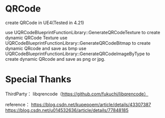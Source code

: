 # QRCode
create QRCode in UE4(Tested in 4.21)

use UQRCodeBlueprintFunctionLibrary::GenerateQRCodeTexture to create dynamic QRCode Texture
use UQRCodeBlueprintFunctionLibrary::GenerateQRCodeBitmap to create dynamic QRcode and save as bmp
use UQRCodeBlueprintFunctionLibrary::GenerateQRCodeImageByType to create dynamic QRcode and save as png or jpg.


# Special Thanks
ThirdParty：
libqrencode（https://github.com/fukuchi/libqrencode）

reference：
https://blog.csdn.net/kupepoem/article/details/43307387
https://blog.csdn.net/u014532636/article/details/77848185



